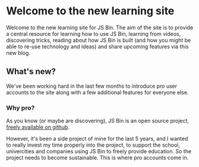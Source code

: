 # Welcome to the new learning site

Welcome to the new learning site for JS Bin. The aim of the site is to provide a central resource for learning how to use JS Bin, learning from videos, discovering tricks, reading about how JS Bin is built (and how you might be able to re-use technology and ideas) and share upcoming features via this new blog.

## What's new?

We've been working hard in the last few months to introduce pro user accounts to the site along with a few additional features for everyone else.

### Why pro?

As you know (or maybe are discovering), JS Bin is an open source project, [freely available on github](http://github.com/jsbin/jsbin).

However, it's been a side project of mine for the last 5 years, and I wanted to really invest my time properly into the project, to support the school, univercities and companies using JS Bin to freely provide education. So the project needs to become sustainable. This is where pro accounts come in.